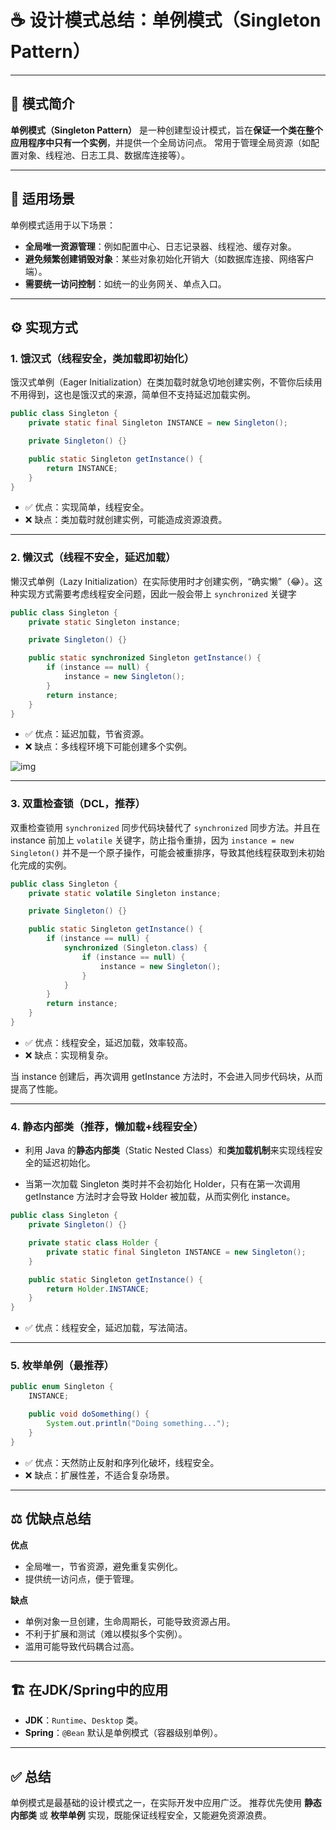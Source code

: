 # ☕ 设计模式总结：单例模式（Singleton Pattern）

------

## 🧠 模式简介

**单例模式（Singleton Pattern）** 是一种创建型设计模式，旨在**保证一个类在整个应用程序中只有一个实例**，并提供一个全局访问点。
 常用于管理全局资源（如配置对象、线程池、日志工具、数据库连接等）。

------

## 📌 适用场景

单例模式适用于以下场景：

- **全局唯一资源管理**：例如配置中心、日志记录器、线程池、缓存对象。
- **避免频繁创建销毁对象**：某些对象初始化开销大（如数据库连接、网络客户端）。
- **需要统一访问控制**：如统一的业务网关、单点入口。

------

## ⚙️ 实现方式

### 1. 饿汉式（线程安全，类加载即初始化）

饿汉式单例（Eager Initialization）在类加载时就急切地创建实例，不管你后续用不用得到，这也是饿汉式的来源，简单但不支持延迟加载实例。

```java
public class Singleton {
    private static final Singleton INSTANCE = new Singleton();

    private Singleton() {}

    public static Singleton getInstance() {
        return INSTANCE;
    }
}
```

- ✅ 优点：实现简单，线程安全。
- ❌ 缺点：类加载时就创建实例，可能造成资源浪费。

------

### 2. 懒汉式（线程不安全，延迟加载）

懒汉式单例（Lazy Initialization）在实际使用时才创建实例，“确实懒”（😂）。这种实现方式需要考虑线程安全问题，因此一般会带上 `synchronized` 关键字

```java
public class Singleton {
    private static Singleton instance;

    private Singleton() {}

    public static synchronized Singleton getInstance() {
        if (instance == null) {
            instance = new Singleton();
        }
        return instance;
    }
}
```

- ✅ 优点：延迟加载，节省资源。
- ❌ 缺点：多线程环境下可能创建多个实例。

![img](D:/develop/VsCodeProj/my-docs/src/%E8%AE%BE%E8%AE%A1%E6%A8%A1%E5%BC%8F/A%E5%88%9B%E5%BB%BA%E5%9E%8B/assets/1755943183973-06b7b610-9ffd-4f89-a3fa-0acf6ee032e9.png)

------

### 3. 双重检查锁（DCL，推荐）

双重检查锁用 `synchronized` 同步代码块替代了 `synchronized` 同步方法。并且在 instance 前加上 `volatile` 关键字，防止指令重排，因为 `instance = new Singleton()` 并不是一个原子操作，可能会被重排序，导致其他线程获取到未初始化完成的实例。

```java
public class Singleton {
    private static volatile Singleton instance;

    private Singleton() {}

    public static Singleton getInstance() {
        if (instance == null) {
            synchronized (Singleton.class) {
                if (instance == null) {
                    instance = new Singleton();
                }
            }
        }
        return instance;
    }
}
```

- ✅ 优点：线程安全，延迟加载，效率较高。
- ❌ 缺点：实现稍复杂。

当 instance 创建后，再次调用 getInstance 方法时，不会进入同步代码块，从而提高了性能。

------

### 4. 静态内部类（推荐，懒加载+线程安全）

- 利用 Java 的**静态内部类**（Static Nested Class）和**类加载机制**来实现线程安全的延迟初始化。

- 当第一次加载 Singleton 类时并不会初始化 Holder，只有在第一次调用 getInstance 方法时才会导致 Holder 被加载，从而实例化 instance。

```java
public class Singleton {
    private Singleton() {}

    private static class Holder {
        private static final Singleton INSTANCE = new Singleton();
    }

    public static Singleton getInstance() {
        return Holder.INSTANCE;
    }
}
```

- ✅ 优点：线程安全，延迟加载，写法简洁。

------

### 5. 枚举单例（最推荐）

```java
public enum Singleton {
    INSTANCE;

    public void doSomething() {
        System.out.println("Doing something...");
    }
}
```

- ✅ 优点：天然防止反射和序列化破坏，线程安全。
- ❌ 缺点：扩展性差，不适合复杂场景。

------

## ⚖️ 优缺点总结

**优点**

- 全局唯一，节省资源，避免重复实例化。
- 提供统一访问点，便于管理。

**缺点**

- 单例对象一旦创建，生命周期长，可能导致资源占用。
- 不利于扩展和测试（难以模拟多个实例）。
- 滥用可能导致代码耦合过高。

------

## 🏗️ 在JDK/Spring中的应用

- **JDK**：`Runtime`、`Desktop` 类。
- **Spring**：`@Bean` 默认是单例模式（容器级别单例）。

------

## ✅ 总结

单例模式是最基础的设计模式之一，在实际开发中应用广泛。
推荐优先使用 **静态内部类** 或 **枚举单例** 实现，既能保证线程安全，又能避免资源浪费。